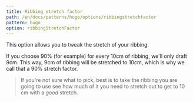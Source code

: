 ```yaml
---
title: Ribbing stretch factor
path: /en/docs/patterns/hugo/options/ribbingstretchfactor
pattern: hugo
option: ribbingStretchFactor
---
```


This option allows you to tweak the stretch of your ribbing.

If you choose 90% (for example) for every 10cm of ribbing, we'll only draft 9cm.
This way, 9cm of ribbing will be stretched to 10cm, which is why we call that a 90% stretch factor.

> If you're not sure what to pick, best is to take the ribbing you are going to use see how much of it 
> you need to stretch out to get to 10 cm with a *good* stretch.
